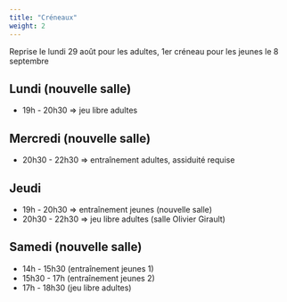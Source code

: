 ```yaml
---
title: "Créneaux"
weight: 2
---
```


Reprise le lundi 29 août pour les adultes, 1er créneau pour les jeunes le 8 septembre

## Lundi (nouvelle salle)

- 19h - 20h30 => jeu libre adultes

## Mercredi (nouvelle salle)

- 20h30 - 22h30 => entraînement adultes, assiduité requise

## Jeudi

- 19h - 20h30 => entraînement jeunes (nouvelle salle)
- 20h30 - 22h30 => jeu libre adultes (salle Olivier Girault)

## Samedi (nouvelle salle)

- 14h - 15h30 (entraînement jeunes 1)
- 15h30 - 17h (entraînement jeunes 2)
- 17h - 18h30 (jeu libre adultes)
